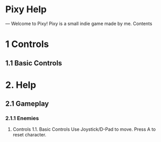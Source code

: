 # Pixy Help
—
Welcome to Pixy! Pixy is a small indie game made by me. 
 Contents
# 1 Controls
## 1.1 Basic Controls
# 2. Help
## 2.1 Gameplay 
###  2.1.1 Enemies 









1. Controls
1.1. Basic Controls
Use Joystick/D-Pad to move.
Press A to reset character. 
